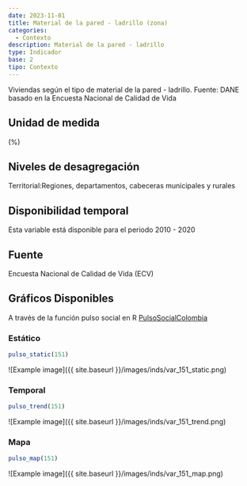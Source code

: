 ```yaml
---
date: 2023-11-01
title: Material de la pared - ladrillo (zona)
categories:
  - Contexto
description: Material de la pared - ladrillo
type: Indicador
base: 2
tipo: Contexto
--- 
```


Viviendas según el tipo de material de la pared - ladrillo.
Fuente: DANE basado en la Encuesta Nacional de Calidad de Vida

## Unidad de medida
(%)

## Niveles de desagregación
Territorial:Regiones, departamentos, cabeceras municipales y rurales

## Disponibilidad temporal
Esta variable está disponible para el periodo 2010 - 2020

## Fuente
Encuesta Nacional de Calidad de Vida (ECV)

## Gráficos Disponibles

A través de la función pulso social en R [PulsoSocialColombia](https://github.com/pulsosocialcolombia/PulsoSocialColombia)

### Estático

``` R
pulso_static(151)
```

![Example image]({{ site.baseurl }}/images/inds/var_151_static.png)

### Temporal

``` R
pulso_trend(151)
```

![Example image]({{ site.baseurl }}/images/inds/var_151_trend.png)

### Mapa

``` R
pulso_map(151)
```

![Example image]({{ site.baseurl }}/images/inds/var_151_map.png)